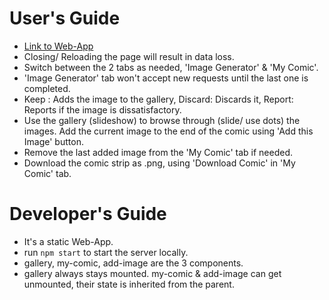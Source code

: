 # User's Guide

- [Link to Web-App](https://crochold.github.io/dashtoon-assignment/)
- Closing/ Reloading the page will result in data loss.
- Switch between the 2 tabs as needed, 'Image Generator' & 'My Comic'.
- 'Image Generator' tab won't accept new requests until the last one is completed.
- Keep : Adds the image to the gallery, Discard: Discards it, Report: Reports if the image is dissatisfactory.
- Use the gallery (slideshow) to browse through (slide/ use dots) the images. Add the current image to the end of the comic using 'Add this Image' button.
- Remove the last added image from the 'My Comic' tab if needed.
- Download the comic strip as .png, using 'Download Comic' in 'My Comic' tab.

# Developer's Guide

- It's a static Web-App.
- run `npm start` to start the server locally.
- gallery, my-comic, add-image are the 3 components.
- gallery always stays mounted. my-comic & add-image can get unmounted, their state is inherited from the parent.

